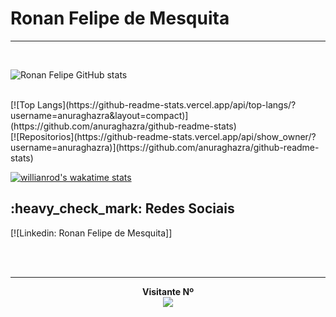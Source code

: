 # Ronan Felipe de Mesquita
 --------------------------
 <br/>

 ![Ronan Felipe GitHub stats](https://github-readme-stats.vercel.app/api?username=anuraghazra&theme=dark&show_icons=true)

 <br/>
 [![Top Langs](https://github-readme-stats.vercel.app/api/top-langs/?username=anuraghazra&layout=compact)](https://github.com/anuraghazra/github-readme-stats)
  <br/>
  [![Repositorios](https://github-readme-stats.vercel.app/api/show_owner/?username=anuraghazra)](https://github.com/anuraghazra/github-readme-stats)

  [![willianrod's wakatime stats](https://github-readme-stats.vercel.app/api/wakatime?username=willianrod)](https://github.com/anuraghazra/github-readme-stats)

<p align="center"> 
  <h2>:heavy_check_mark: Redes Sociais</h2>

[![Linkedin: Ronan Felipe de Mesquita]]
<br/>

 <br/>
 <br/>
 
--------------------------

</p> 
 <p align="center"> 
  <b>Visitante Nº</b><br>
    <img src="https://profile-counter.glitch.me/Ronanfmesquita/count.svg" />
</p>
